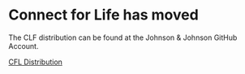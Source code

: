 # Connect for Life has moved

The CLF distribution can be found at the Johnson & Johnson GitHub Account.

[CFL Distribution](https://github.com/johnsonandjohnson/openmrs-distro-cfl)

